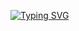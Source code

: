 [![Typing SVG](https://readme-typing-svg.herokuapp.com?font=Bungee&color=FB4916&center=true&vCenter=true&width=600&height=70&lines=Hey+There!+%F0%9F%91%8B;My+name+is+Kenechi+Ifeanyi;My+Tools+are......;%7C%7C+React+%7C%7C+Vue+%7C%7C+Python+%7C%7C)](https://git.io/typing-svg)
